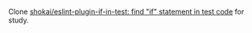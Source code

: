 Clone [shokai/eslint-plugin-if-in-test: find "if" statement in test code](https://github.com/shokai/eslint-plugin-if-in-test#readme) for study.

